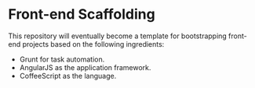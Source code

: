 # Front-end Scaffolding

This repository will eventually become a template for bootstrapping front-end projects based on the following ingredients:

* Grunt for task automation.
* AngularJS as the application framework.
* CoffeeScript as the language.
